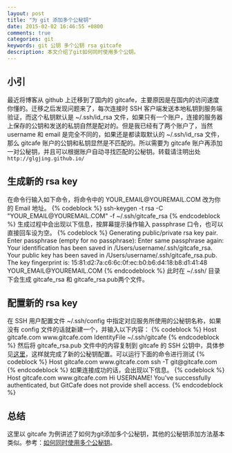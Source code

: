 ```yaml
---
layout: post
title: "为 git 添加多个公秘钥"
date: 2015-02-02 16:46:55 +0800
comments: true
categories: git
keywords: git 公钥 多个公钥 rsa gitcafe
description: 本文介绍了git如何同时使用多个公钥。 
---
```

<h2>小引</h2>
最近将博客从 github 上迁移到了国内的 gitcafe，主要原因是在国内的访问速度你懂的。迁移之后发现问题来了，每次连接时 SSH 客户端发送本地私钥到服务端验证，而这个私钥默认是 ~/.ssh/id_rsa 文件，如果只有一个账户，连接的服务器上保存的公钥和发送的私钥自然是配对的。但是我已经有了两个账户了，当然 username 和 email 是完全不同的，如果还是都读取默认的 ~/.ssh/id_rsa 文件，那么 gitcafe 账户的公钥和私钥显然是不匹配的。所以需要为 gitcafe 账户再添加一对公秘钥，并且可以根据账户自动寻找匹配的公秘钥。转载请注明出处<code>http://glgjing.github.io/</code><!-- more -->
<h2>生成新的 rsa key</h2>
在命令行输入如下命令，将命令中的 YOUR_EMAIL@YOUREMAIL.COM 改为你的 Email 地址。
{% codeblock %}
ssh-keygen -t rsa -C "YOUR_EMAIL@YOUREMAIL.COM" -f ~/.ssh/gitcafe_rsa
{% endcodeblock %}
生成过程中会出现以下信息，按屏幕提示操作输入 passphrase 口令，也可以直接回车设为空。
{% codeblock %}
Generating public/private rsa key pair.
Enter passphrase (empty for no passphrase):
Enter same passphrase again:
Your identification has been saved in /Users/username/.ssh/gitcafe_rsa.
Your public key has been saved in /Users/username/.ssh/gitcafe_rsa.pub.
The key fingerprint is:
15:81:d2:7a:c6:6c:0f:ec:b0:b6:d4:18:b8:d1:41:48 YOUR_EMAIL@YOUREMAIL.COM
{% endcodeblock %}
此时在 ~/.ssh/ 目录下会生成 gitcafe_rsa 和 gitcafe_rsa.pub两个文件。
<h2>配置新的 rsa key</h2>
在 SSH 用户配置文件 ~/.ssh/config 中指定对应服务所使用的公秘钥名称，如果没有 config 文件的话就新建一个，并输入以下内容：
{% codeblock %}
Host gitcafe.com www.gitcafe.com
  IdentityFile ~/.ssh/gitcafe
{% endcodeblock %}
然后将 gitcafe_rsa.pub 文件中的内容复制到 gitcafe 的 SSH 公钥中，具体参见<a href="https://gitcafe.com/GitCafe/Help/wiki/%E5%A6%82%E4%BD%95%E5%AE%89%E8%A3%85%E5%92%8C%E8%AE%BE%E7%BD%AE%20Git">这里</a>，这样就完成了新的公秘钥配置。可以运行下面的命令进行测试
{% codeblock %}
Host gitcafe.com www.gitcafe.com
ssh -T git@gitcafe.com
{% endcodeblock %}
如果连接成功的话，会出现以下信息。
{% codeblock %}
Host gitcafe.com www.gitcafe.com
Hi USERNAME! You've successfully authenticated, but GitCafe does not provide shell access.
{% endcodeblock %}
<h2>总结</h2>
这里以 gitcafe 为例讲述了如何为git添加多个公秘钥，其他的公秘钥添加方法基本类似。参考：<a href="https://gitcafe.com/GitCafe/Help/wiki/%E5%A6%82%E4%BD%95%E5%90%8C%E6%97%B6%E4%BD%BF%E7%94%A8%E5%A4%9A%E4%B8%AA%E5%85%AC%E7%A7%98%E9%92%A5">如何同时使用多个公秘钥</a>。